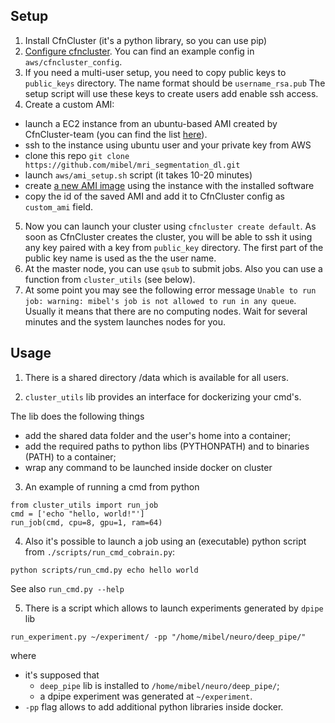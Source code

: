 ## Setup
1. Install CfnCluster (it's a python library, so you can use pip)
2. [Configure cfncluster](http://cfncluster.readthedocs.io/en/latest/getting_started.html#configuring-cfncluster). You can find an example config in `aws/cfncluster_config`.
3. If you need a multi-user setup, you need to copy public keys to `public_keys` directory. The name format should be `username_rsa.pub` The setup script will use these keys to create users add enable ssh access.
4. Create a custom AMI: 
  - launch a EC2 instance from an ubuntu-based AMI created by CfnCluster-team (you can find the list [here](https://github.com/awslabs/cfncluster/blob/develop/amis.txt)). 
  - ssh to the instance using ubuntu user and your private key from AWS
  - clone this repo `git clone https://github.com/mibel/mri_segmentation_dl.git`
  - launch `aws/ami_setup.sh` script (it takes 10-20 minutes)
  - create [a new AMI image](http://docs.aws.amazon.com/toolkit-for-visual-studio/latest/user-guide/tkv-create-ami-from-instance.html) using the instance with the installed software
  - copy the id of the saved AMI and add it to CfnCluster config as `custom_ami` field.
5. Now you can launch your cluster using `cfncluster create default`. As soon as CfnCluster creates the cluster, you will be able to ssh it using any key paired with a key from `public_key` directory. The first part of the public key name is used as the the user name.
6. At the master node, you can use `qsub` to submit jobs. Also you can use a function from `cluster_utils` (see below).
7. At some point you may see the following error message `Unable to run job: warning: mibel's job is not allowed to run in any queue`. Usually it means that there are no computing nodes. Wait for several minutes and the system launches nodes for you.

## Usage
1. There is a shared directory /data which is available for all users. 

2. `cluster_utils` lib provides an interface for dockerizing your cmd's. 

The lib does the following things
 - add the shared data folder and the user's home into a container;
 - add the required paths to python libs (PYTHONPATH) and to binaries (PATH) to a container;
 - wrap any command to be launched inside docker on cluster

3. An example of running a cmd from python
```
from cluster_utils import run_job
cmd = ['echo "hello, world!"']
run_job(cmd, cpu=8, gpu=1, ram=64)
```
4. Also it's possible to launch a job using an (executable) python script from `./scripts/run_cmd_cobrain.py`:
```
python scripts/run_cmd.py echo hello world
```
See also `run_cmd.py --help`

5. There is a script which allows to launch experiments generated by `dpipe` lib
```
run_experiment.py ~/experiment/ -pp "/home/mibel/neuro/deep_pipe/"
```
where
- it's supposed that 
   * `deep_pipe` lib is installed to `/home/mibel/neuro/deep_pipe/`;
   * a dpipe experiment was generated at `~/experiment`.
- `-pp` flag allows to add additional python libraries inside docker. 